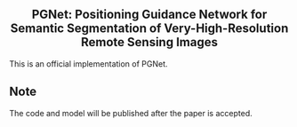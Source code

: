 <h2 align="center">PGNet: Positioning Guidance Network for Semantic Segmentation of Very-High-Resolution Remote Sensing Images</h2>

This is an official implementation of PGNet.

## Note
The code and model will be published after the paper is accepted.
